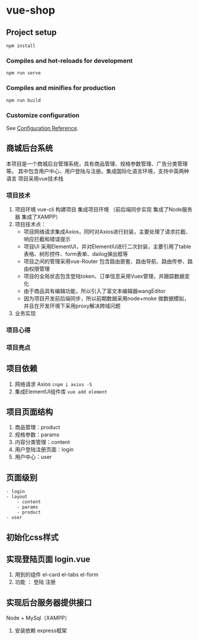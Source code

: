 # vue-shop

## Project setup
```
npm install
```

### Compiles and hot-reloads for development
```
npm run serve
```

### Compiles and minifies for production
```
npm run build
```

### Customize configuration
See [Configuration Reference](https://cli.vuejs.org/config/).

## 商城后台系统
本项目是一个商城后台管理系统，具有商品管理、规格参数管理、广告分类管理等。
其中包含用户中心、用户登陆与注册。集成国际化语言环境，支持中英两种语言
项目采用vue技术栈

### 项目技术
1. 项目环境 vue-cli 构建项目 集成项目环境 （前后端同步实现 集成了Node服务器 集成了XAMPP）
2. 项目技术点：
    - 项目网络请求集成Axios，同时对Axios进行封装，主要处理了请求拦截、响应拦截和错误提示
    - 项目UI 采用ElementUI，并对ElementIU进行二次封装，主要引用了table表格、树形控件、form表单、dailog弹出框等
    - 项目之间的管理采用vue-Router 包含路由嵌套、路由导航、路由传参、路由权限管理
    - 项目的全局状态包含登陆token、订单信息采用Vuex管理，并跟踪数据变化
    - 由于商品具有编辑功能，所以引入了富文本编辑器wangEditor
    - 因为项目开发前后端同步，所以前期数据采用node+moke 做数据模拟，并且在开发环境下采用proxy解决跨域问题
3. 业务实现

### 项目心得

### 项目亮点

## 项目依赖
1. 网络请求 Axios `cnpm i axios -S`
2. 集成ElementUI组件库 `vue add element`

## 项目页面结构
1. 商品管理：product
2. 规格参数：params
3. 内容分类管理：content
4. 用户登陆注册页面：login
5. 用户中心：user

## 页面级别
    - login
    - layout
        - content
        - params
        - product
    - user

## 初始化css样式

## 实现登陆页面 login.vue
1. 用到的组件 el-card el-tabs el-form
2. 功能 ： 登陆 注册

## 实现后台服务器提供接口
Node + MySql（XAMPP）
1. 安装依赖 express框架